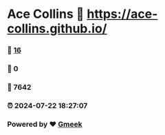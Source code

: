 # Ace Collins :link: https://ace-collins.github.io/ 
### :page_facing_up: [16](https://ace-collins.github.io//tag.html) 
### :speech_balloon: 0 
### :hibiscus: 7642 
### :alarm_clock: 2024-07-22 18:27:07 
### Powered by :heart: [Gmeek](https://github.com/Meekdai/Gmeek)
